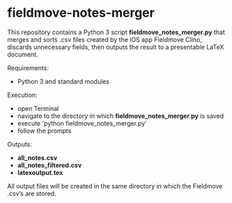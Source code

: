 # fieldmove-notes-merger

This repository contains a Python 3 script **fieldmove_notes_merger.py** that merges and sorts .csv files created by the iOS app Fieldmove Clino, discards unnecessary fields, then outputs the result to a presentable LaTeX document.

Requirements:
* Python 3 and standard modules

Execution:
* open Terminal
* navigate to the directory in which **fieldmove_notes_merger.py** is saved
* execute 'python fieldmove_notes_merger.py'
* follow the prompts

Outputs:
* **all_notes.csv**
* **all_notes_filtered.csv**
* **latexoutput.tex**

All output files will be created in the same directory in which the Fieldmove .csv’s are stored.
